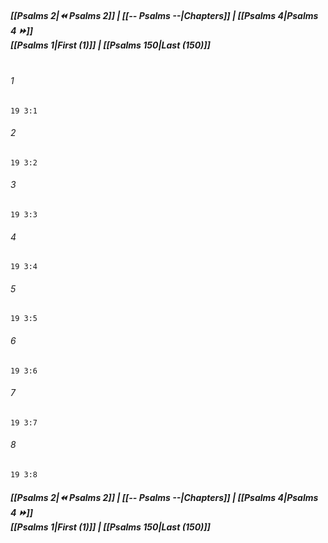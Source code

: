 
##### **[[Psalms 2|⏪ Psalms 2]] | [[-- Psalms --|Chapters]] | [[Psalms 4|Psalms 4 ⏩]]**<br>**[[Psalms 1|First (1)]] | [[Psalms 150|Last (150)]]**<br><br>

###### 1
``` verse
19 3:1
```
###### 2
``` verse
19 3:2
```
###### 3
``` verse
19 3:3
```
###### 4
``` verse
19 3:4
```
###### 5
``` verse
19 3:5
```
###### 6
``` verse
19 3:6
```
###### 7
``` verse
19 3:7
```
###### 8
``` verse
19 3:8
```

##### **[[Psalms 2|⏪ Psalms 2]] | [[-- Psalms --|Chapters]] | [[Psalms 4|Psalms 4 ⏩]]**<br>**[[Psalms 1|First (1)]] | [[Psalms 150|Last (150)]]**
